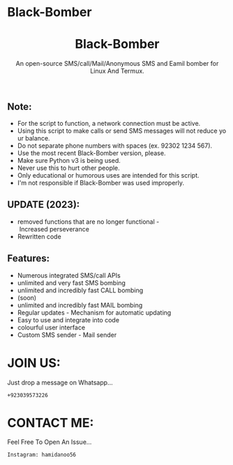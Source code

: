 # Black-Bomber
<h1 align="center">Black-Bomber</h1>
<p align="center">An open-source SMS/call/Mail/Anonymous SMS and Eamil bomber for Linux And Termux.</p><br>





## Note:

- For the script to function, a network connection must be active.
- Using this script to make calls or send SMS messages will not reduce your balance.
- Do not separate phone numbers with spaces (ex. 92302 1234 567).
- Use the most recent Black-Bomber version, please.
- Make sure Python v3 is being used.
- Never use this to hurt other people.
- Only educational or humorous uses are intended for this script.
- I'm not responsible if Black-Bomber was used improperly.


## UPDATE (2023):

- removed functions that are no longer functional
- Increased perseverance
- Rewritten code


## Features:

- Numerous integrated SMS/call APIs
- unlimited and very fast SMS bombing
- unlimited and incredibly fast CALL bombing
- (soon)
- unlimited and incredibly fast MAIL bombing
- Regular updates
- Mechanism for automatic updating
- Easy to use and integrate into code
- colourful user interface
- Custom SMS sender
- Mail sender
 




















# JOIN US:

 Just drop a message on Whatsapp...

```
+923039573226
```

# CONTACT ME:

Feel Free To Open An Issue...

```
Instagram: hamidanoo56
```
